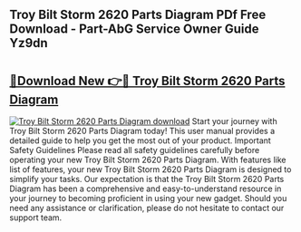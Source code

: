 ## Troy Bilt Storm 2620 Parts Diagram PDf Free Download - Part-AbG Service Owner Guide Yz9dn

# <h2><a href="http://dfkuss0.blite.top/?on=Troy+Bilt+Storm+2620+Parts+Diagram">🔗Download New 👉🔴 Troy Bilt Storm 2620 Parts Diagram</a></h2>

[![Troy Bilt Storm 2620 Parts Diagram download](https://i.imgur.com/lujVjoI.png)](http://dfkuss0.blite.top/?on=Troy+Bilt+Storm+2620+Parts+Diagram)
Start your journey with Troy Bilt Storm 2620 Parts Diagram today! This user manual provides a detailed guide to help you get the most out of your product. Important Safety Guidelines Please read all safety guidelines carefully before operating your new Troy Bilt Storm 2620 Parts Diagram. With features like list of features, your new Troy Bilt Storm 2620 Parts Diagram is designed to simplify your tasks. Our expectation is that the Troy Bilt Storm 2620 Parts Diagram has been a comprehensive and easy-to-understand resource in your journey to becoming proficient in using your new gadget. Should you need any assistance or clarification, please do not hesitate to contact our support team.
